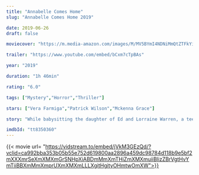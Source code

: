 ```yaml
---
title: "Annabelle Comes Home"
slug: "Annabelle Comes Home 2019"

date: 2019-06-26
draft: false

moviecover: "https://m.media-amazon.com/images/M/MV5BYmI4NDNiMmQtZTFkYi00ZDVmLThlYTAtMWJlMjU1M2I2ZmViXkEyXkFqcGdeQXVyNjg2NjQwMDQ@._V1_SY1000_CR0,0,674,1000_AL_.jpg"

trailer: "https://www.youtube.com/embed/bCxm7cTpBAs"

year: "2019"

duration: "1h 46min"

rating: "6.0"

tags: ["Mystery","Horror","Thriller"]

stars: ["Vera Farmiga","Patrick Wilson","Mckenna Grace"]

story: "While babysitting the daughter of Ed and Lorraine Warren, a teenager and her friend unknowingly awaken an evil spirit trapped in a doll."

imdbId: "tt8350360"
---
```


{{< movie url= "https://vidstream.to/embed/jVkM3GEzQd/?vclid=ca992bba353b05b55e752d619800aa2896a459dc98784d118b9e5bf2mXXXmrSeXmXMXmGrSNHpXiABDmMmXmTHiZmXMXmuiiBlizZBrVgtHvYmTiiBBXmMmXmprUXmXMXmLLLXgitHgityOHmtwOmXW">}}
